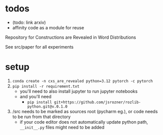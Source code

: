 # todos
- (todo: link arxiv)
- affinity code as a module for reuse

Repository for Constructions are Revealed in Word Distributions

See src/paper for all experiments

# setup
1. `conda create -n cxs_are_revealed python=3.12 pytorch -c pytorch`
2. `pip install -r requirement.txt`
   - you'll need to also install jupyter to run jupyter notebooks
   - and you'll need
       - `pip install git+https://github.com/jsrozner/rozlib-python.git@v.0.1.0`
3. /src needs to be marked as sources root (pycharm eg.), or code needs to be run from that directory
    - if your code editor does not automatically update python path,
    `__init__.py` files might need to be added
    